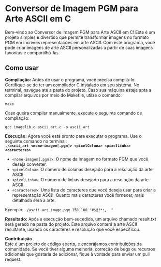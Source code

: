 # Conversor de Imagem PGM para Arte ASCII em C

Bem-vindo ao Conversor de Imagem PGM para Arte ASCII em C! Este é um projeto simples e divertido que permite transformar imagens no formato PGM em incríveis representações em arte ASCII. Com este programa, você pode criar imagens de arte ASCII personalizadas a partir de suas imagens favoritas e compartilhá-las.

## Como usar  

**Compilação:** Antes de usar o programa, você precisa compilá-lo. Certifique-se de ter um compilador C instalado em seu sistema. No terminal, navegue até a pasta do projeto. Caso sua máquina esteja apta a compilar arquivos por meio do Makefile, utilze o comando:

```
make
```  
Caso queira compilar manualmente, execute o seguinte comando de compilação:  

``` 
gcc imagelib.c ascii_art.c -o ascii_art
```

**Execução:** Agora você está pronto para executar o programa. Use o seguinte comando no terminal:  
**`./ascii_art <nome-imagem[.pgm]> <pixelColuna> <pixelLinha> <caracteres>`**  

- `<nome-imagem[.pgm]>`: O nome da imagem no formato PGM que você deseja converter.  
- `<pixelColna>`: O número de colunas desejado para a resolução da arte ASCII.  
- `<pixelLinha>`: O número de linhas desejado para a resolução da arte ASCII.  
- `<caracteres>`: Uma lista de caracteres que você deseja usar para criar a representação ASCII. Quanto mais caracteres você fornecer, mais detalhada será a arte.

Exemplo:
`./ascii_art image.pgm 150 100 "#$@!*:,. "`

**Resultado:** Após a execução bem-sucedida, um arquivo chamado result.txt será gerado na pasta do projeto. Este arquivo conterá a arte ASCII resultante, usando os caracteres e resolução que você especificou.  

**Contribuição**  
Este é um projeto de código aberto, e encorajamos contribuições da comunidade. Se você tiver alguma melhoria, correção de bugs ou recursos adicionais que gostaria de adicionar, fique à vontade para enviar um pull request.  
